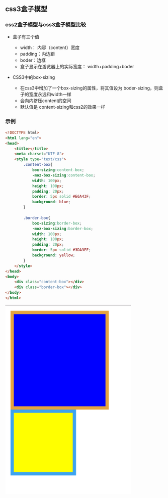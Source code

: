 ## css3盒子模型

### css2盒子模型与css3盒子模型比较
* 盒子有三个值
    * width： 内容（content）宽度
    * padding：内边距
    * boder：边框
    * 盒子显示在游览器上的实际宽度： width+padding+boder

* CSS3中的box-sizing
    * 在css3中增加了一个box-sizing的属性，将其值设为 boder-sizing，则盒子的宽度永远和width一样
    * 会向内挤压content的空间
    * 默认值是 content-sizing和css2的效果一样

### 示例
```html
<!DOCTYPE html>
<html lang="en">
<head>
    <title></title>
    <meta charset="UTF-8">
    <style type="text/css">
        .content-box{
            box-sizing:content-box;
            -moz-box-sizing:content-box;
            width: 100px;
            height: 100px;
            padding: 20px;
            border: 5px solid #E6A43F;
            background: blue;
        }

        .border-box{
            box-sizing:border-box;
            -moz-box-sizing:border-box;
            width: 100px;
            height: 100px;
            padding: 20px;
            border: 5px solid #3DA3EF;
            background: yellow;
        }
    </style>
</head>
<body>
    <div class="content-box"></div>
    <div class="border-box"></div>
</body>
</html>
```
<img src="./image/box-sizing.png" width=400>